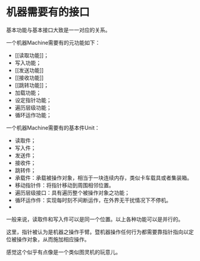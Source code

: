 # 机器需要有的接口
基本功能与基本接口大致是一一对应的关系。

一个机器Machine需要有的元功能如下：
- [[读取功能]]；
- 写入功能；
- [[发送功能]]
- [[接收功能]]
- [[跳转功能]]；
- 加载功能；
- 设定指针功能；
- 遍历层级功能；
- 循环运作功能；

一个机器Machine需要有的基本件Unit：
- 读取件；
- 写入件；
- 发送件；
- 接收件；
- 跳转件；
- 承载件：承载被操作对象，相当于一块连续内存，类似卡车载具或者集装箱。
- 移动指针件：将指针移动到周围相邻位置。
- 遍历层级接口：具有遍历整个被操作对象之功能；
- 循环运作件：实现每时刻不间断运作，在外界无干扰情况下不停机。
- 


一般来说，读取件和写入件可以是同一个位置。以上各种功能可以是并行的。

这里，指针被认为是机器之操作手臂。暨机器操作任何行为都需要靠指针指向以定位被操作对象，从而施加相应操作。

感觉这个似乎有点像是一个类似图灵机的玩意儿。